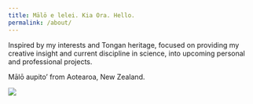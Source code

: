 ```yaml
---
title: Mālō e lelei. Kia Ora. Hello.
permalink: /about/
---
```


Inspired by my interests and Tongan heritage, focused on providing my creative insight and current discipline in science, into upcoming personal and professional projects.

Mālō aupito’ from Aotearoa, New Zealand.

<p><img src="https://i.imgflip.com/3rtjwb.jpg" class="img-about"/>